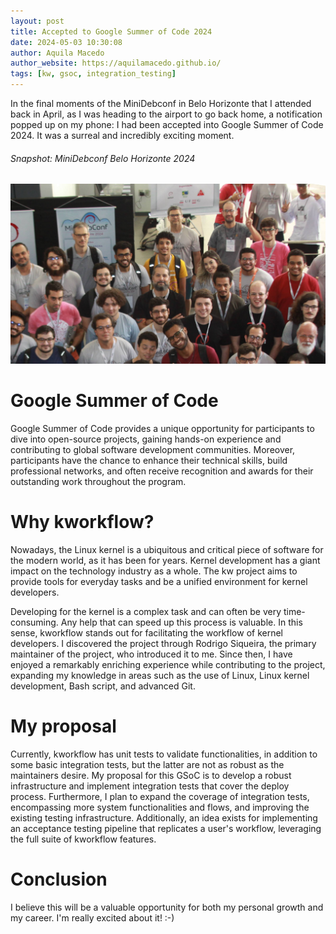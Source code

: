 ```yaml
---
layout: post
title: Accepted to Google Summer of Code 2024
date: 2024-05-03 10:30:08
author: Aquila Macedo
author_website: https://aquilamacedo.github.io/
tags: [kw, gsoc, integration_testing]
---
```


In the final moments of the MiniDebconf in Belo Horizonte that I attended back
in April, as I was heading to the airport to go back home, a notification
popped up on my phone: I had been accepted into Google Summer of Code 2024. It
was a surreal and incredibly exciting moment.

###### Snapshot: MiniDebconf Belo Horizonte 2024
![Small Picture](/images/minidc.jpg)

# Google Summer of Code

Google Summer of Code provides a unique opportunity for participants to dive
into open-source projects, gaining hands-on experience and contributing to
global software development communities. Moreover, participants have the chance
to enhance their technical skills, build professional networks, and often
receive recognition and awards for their outstanding work throughout the
program.

# Why kworkflow?

Nowadays, the Linux kernel is a ubiquitous and critical piece of software for
the modern world, as it has been for years. Kernel development has a giant
impact on the technology industry as a whole. The kw project aims to provide
tools for everyday tasks and be a unified environment for kernel developers.

Developing for the kernel is a complex task and can often be very
time-consuming. Any help that can speed up this process is valuable. In this
sense, kworkflow stands out for facilitating the workflow of kernel developers.
I discovered the project through Rodrigo Siqueira, the primary maintainer of
the project, who introduced it to me. Since then, I have enjoyed a remarkably
enriching experience while contributing to the project, expanding my knowledge
in areas such as the use of Linux, Linux kernel development, Bash script, and
advanced Git.

# My proposal

Currently, kworkflow has unit tests to validate functionalities, in addition to
some basic integration tests, but the latter are not as robust as the
maintainers desire. My proposal for this GSoC is to develop a robust
infrastructure and implement integration tests that cover the deploy process.
Furthermore, I plan to expand the coverage of integration tests, encompassing
more system functionalities and flows, and improving the existing testing
infrastructure. Additionally, an idea exists for implementing an acceptance
testing pipeline that replicates a user's workflow, leveraging the full suite
of kworkflow features.

# Conclusion

I believe this will be a valuable opportunity for both my personal growth and
my career. I'm really excited about it! :-)


